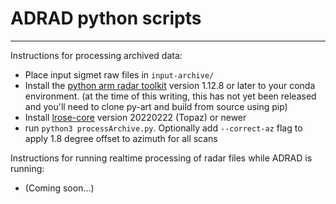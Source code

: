 # ADRAD python scripts
---
Instructions for processing archived data:

- Place input sigmet raw files in `input-archive/`
- Install the [python arm radar toolkit](https://github.com/ARM-DOE/pyart) version 1.12.8 or later to your conda environment. (at the time of this writing, this has not yet been released and you'll need to clone py-art and build from source using pip)
- Install [lrose-core](https://github.com/NCAR/lrose-core) version 20220222 (Topaz) or newer
- run `python3 processArchive.py`. Optionally add `--correct-az` flag to apply 1.8 degree offset to azimuth for all scans

Instructions for running realtime processing of radar files while ADRAD is running:

- (Coming soon...)